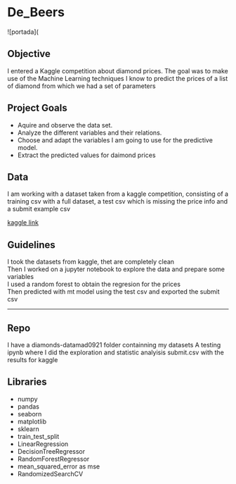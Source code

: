 # De_Beers

![portada](

## Objective

I entered a Kaggle competition about diamond prices. The goal was to make use of the Machine Learning techniques I know to predict the prices of a list of diamond from which we had a set of parameters 

## Project Goals
- Aquire and observe the data set.
- Analyze the different variables and their relations.
- Choose and adapt the variables I am going to use for the predictive model.
- Extract the predicted values for daimond prices

## Data
I am working with a dataset taken from a kaggle competition, consisting of a training csv with a full dataset, a test csv which is missing the price info and a submit example csv

[kaggle link](https://www.kaggle.com/c/diamonds-datamad0921/overview)

## Guidelines

I took the datasets from kaggle, thet are completely clean  
Then I worked on a jupyter notebook to explore the data and prepare some variables  
I used a random forest to obtain the regresion for the prices  
Then predicted with mt model using the test csv and exported the submit csv

****************************


## Repo
I have a diamonds-datamad0921 folder containning my datasets
A testing ipynb where I did the exploration and statistic analyisis
submit.csv with the results for kaggle


## Libraries

- numpy 
- pandas
- seaborn
- matplotlib
- sklearn
- train_test_split
- LinearRegression
- DecisionTreeRegressor
- RandomForestRegressor
- mean_squared_error as mse
- RandomizedSearchCV